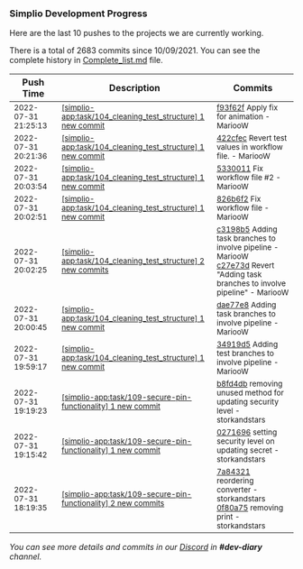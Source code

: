 
### Simplio Development Progress

Here are the last 10 pushes to the projects we are currently working.

There is a total of 2683 commits since 10/09/2021. You can see the complete history in
 [Complete_list.md](Complete_list.md) file.

| Push Time | Description | Commits |
| --- | --- | --- |
| <sub>2022-07-31 21:25:13</sub> | <sub>[[simplio-app:task/104\_cleaning\_test\_structure] 1 new commit](https://github.com/SimplioOfficial/simplio-app/commit/f93f62fa063e1b2bd31575980f7c766728913b25)</sub> | <sub>[f93f62f](https://github.com/SimplioOfficial/simplio-app/commit/f93f62fa063e1b2bd31575980f7c766728913b25) Apply fix for animation - MariooW</sub> |
| <sub>2022-07-31 20:21:36</sub> | <sub>[[simplio-app:task/104\_cleaning\_test\_structure] 1 new commit](https://github.com/SimplioOfficial/simplio-app/commit/422cfec627f8525ea42a28e6866312ab7b91f638)</sub> | <sub>[422cfec](https://github.com/SimplioOfficial/simplio-app/commit/422cfec627f8525ea42a28e6866312ab7b91f638) Revert test values in workflow file. - MariooW</sub> |
| <sub>2022-07-31 20:03:54</sub> | <sub>[[simplio-app:task/104\_cleaning\_test\_structure] 1 new commit](https://github.com/SimplioOfficial/simplio-app/commit/53300116dea60de59e43a633f0451dbfe71aa5df)</sub> | <sub>[5330011](https://github.com/SimplioOfficial/simplio-app/commit/53300116dea60de59e43a633f0451dbfe71aa5df) Fix workflow file #2 - MariooW</sub> |
| <sub>2022-07-31 20:02:51</sub> | <sub>[[simplio-app:task/104\_cleaning\_test\_structure] 1 new commit](https://github.com/SimplioOfficial/simplio-app/commit/826b6f23fadfdf7a33aaa93887fcabd6cd9c5f7b)</sub> | <sub>[826b6f2](https://github.com/SimplioOfficial/simplio-app/commit/826b6f23fadfdf7a33aaa93887fcabd6cd9c5f7b) Fix workflow file - MariooW</sub> |
| <sub>2022-07-31 20:02:25</sub> | <sub>[[simplio-app:task/104\_cleaning\_test\_structure] 2 new commits](https://github.com/SimplioOfficial/simplio-app/compare/dae77e8743ad...c27e73d6b970)</sub> | <sub>[c3198b5](https://github.com/SimplioOfficial/simplio-app/commit/c3198b566dd59a1cf3ad7275ec3d7d4979ee9b4c) Adding task branches to involve pipeline - MariooW<br>[c27e73d](https://github.com/SimplioOfficial/simplio-app/commit/c27e73d6b97059811b08bc80eae1be44350c59fe) Revert "Adding task branches to involve pipeline" - MariooW</sub> |
| <sub>2022-07-31 20:00:45</sub> | <sub>[[simplio-app:task/104\_cleaning\_test\_structure] 1 new commit](https://github.com/SimplioOfficial/simplio-app/commit/dae77e8743adf00ff4105a70406cabcdfda67fe3)</sub> | <sub>[dae77e8](https://github.com/SimplioOfficial/simplio-app/commit/dae77e8743adf00ff4105a70406cabcdfda67fe3) Adding task branches to involve pipeline - MariooW</sub> |
| <sub>2022-07-31 19:59:17</sub> | <sub>[[simplio-app:task/104\_cleaning\_test\_structure] 1 new commit](https://github.com/SimplioOfficial/simplio-app/commit/34919d55694cf70aa5bef5f3f2daed651647a6b3)</sub> | <sub>[34919d5](https://github.com/SimplioOfficial/simplio-app/commit/34919d55694cf70aa5bef5f3f2daed651647a6b3) Adding test branches to involve pipeline - MariooW</sub> |
| <sub>2022-07-31 19:19:23</sub> | <sub>[[simplio-app:task/109\-secure\-pin\-functionality] 1 new commit](https://github.com/SimplioOfficial/simplio-app/commit/b8fd4db3e53c5cedbfc84628b5fa4adc0cc75c31)</sub> | <sub>[b8fd4db](https://github.com/SimplioOfficial/simplio-app/commit/b8fd4db3e53c5cedbfc84628b5fa4adc0cc75c31) removing unused method for updating security level - storkandstars</sub> |
| <sub>2022-07-31 19:15:42</sub> | <sub>[[simplio-app:task/109\-secure\-pin\-functionality] 1 new commit](https://github.com/SimplioOfficial/simplio-app/commit/0271696a5453631c00a0aeb5aeb4bac6920e75a1)</sub> | <sub>[0271696](https://github.com/SimplioOfficial/simplio-app/commit/0271696a5453631c00a0aeb5aeb4bac6920e75a1) setting security level on updating secret - storkandstars</sub> |
| <sub>2022-07-31 18:19:35</sub> | <sub>[[simplio-app:task/109\-secure\-pin\-functionality] 2 new commits](https://github.com/SimplioOfficial/simplio-app/compare/2475286fc4dd...0f80a7518833)</sub> | <sub>[7a84321](https://github.com/SimplioOfficial/simplio-app/commit/7a84321c22778ec82fec2282ebac787f551d8c6c) reordering converter - storkandstars<br>[0f80a75](https://github.com/SimplioOfficial/simplio-app/commit/0f80a75188332d6e65def46ec5d71492e188a468) removing print - storkandstars</sub> |

_You can see more details and commits in our [Discord](https://discord.gg/aKhjuwZmdP) in **#dev-diary** channel._
